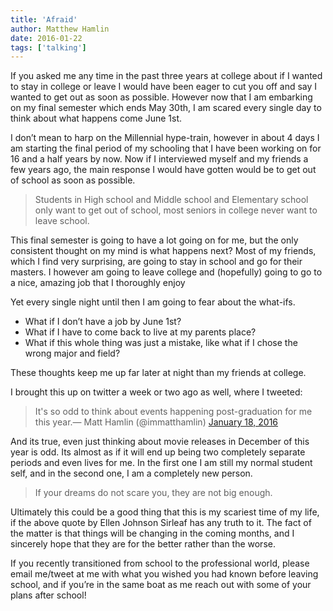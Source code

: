```yaml
---
title: 'Afraid'
author: Matthew Hamlin
date: 2016-01-22
tags: ['talking']
---
```


If you asked me any time in the past three years at college about if I wanted to stay in college or leave I would have been eager to cut you off and say I wanted to get out as soon as possible. However now that I am embarking on my final semester which ends May 30th, I am scared every single day to think about what happens come June 1st.

I don’t mean to harp on the Millennial hype-train, however in about 4 days I am starting the final period of my schooling that I have been working on for 16 and a half years by now. Now if I interviewed myself and my friends a few years ago, the main response I would have gotten would be to get out of school as soon as possible.

> Students in High school and Middle school and Elementary school only want to get out of school, most seniors in college never want to leave school.

This final semester is going to have a lot going on for me, but the only consistent thought on my mind is what happens next? Most of my friends, which I find very surprising, are going to stay in school and go for their masters. I however am going to leave college and (hopefully) going to go to a nice, amazing job that I thoroughly enjoy


Yet every single night until then I am going to fear about the what-ifs.  

* What if I don’t have a job by June 1st?
* What if I have to come back to live at my parents place?
* What if this whole thing was just a mistake, like what if I chose the wrong major and field?

These thoughts keep me up far later at night than my friends at college.


I brought this up on twitter a week or two ago as well, where I tweeted:
<blockquote class="twitter-tweet tw-align-center" lang="en"><p lang="en" dir="ltr">It&#39;s so odd to think about events happening post-graduation for me this year.&mdash; Matt Hamlin (@immatthamlin) <a href="https://twitter.com/immatthamlin/status/688932733490343938">January 18, 2016</a></blockquote>
<script async src="//platform.twitter.com/widgets.js" charset="utf-8"></script>

And its true, even just thinking about movie releases in December of this year is odd. Its almost as if it will end up being two completely separate periods and even lives for me. In the first one I am still my normal student self, and in the second one, I am a completely new person.

> If your dreams do not scare you, they are not big enough.

Ultimately this could be a good thing that this is my scariest time of my life, if the above quote by Ellen Johnson Sirleaf has any truth to it. The fact of the matter is that things will be changing in the coming months, and I sincerely hope that they are for the better rather than the worse.


If you recently transitioned from school to the professional world, please email me/tweet at me with what you wished you had known before leaving school, and if you’re in the same boat as me reach out with some of your plans after school!
